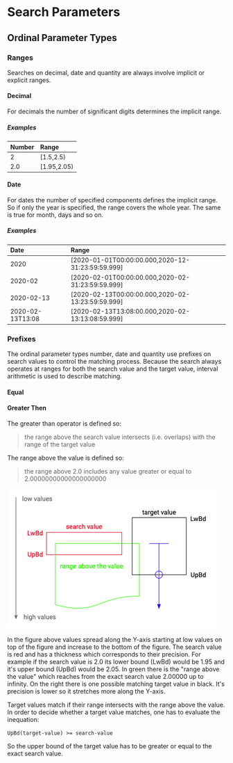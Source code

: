 # Search Parameters

## Ordinal Parameter Types

### Ranges

Searches on decimal, date and quantity are always involve implicit or explicit ranges. 

#### Decimal

For decimals the number of significant digits determines the implicit range.

##### Examples

| Number | Range       |
| :----- | :---------- |
| 2      | [1.5,2.5)   |
| 2.0    | [1.95,2.05) |

#### Date

For dates the number of specified components defines the implicit range. So if only the year is specified, the range covers the whole year. The same is true for month, days and so on.

##### Examples

| Date       | Range       |
| :--------- | :---------- |
| 2020       | [2020-01-01T00:00:00.000,2020-12-31:23:59:59.999] |
| 2020-02    | [2020-02-01T00:00:00.000,2020-02-31:23:59:59.999] |
| 2020-02-13 | [2020-02-13T00:00:00.000,2020-02-13:23:59:59.999] |
| 2020-02-13T13:08 | [2020-02-13T13:08:00.000,2020-02-13:13:08:59.999] |

### Prefixes

The ordinal parameter types number, date and quantity use prefixes on search values to control the matching process. Because the search always operates at ranges for both the search value and the target value, interval arithmetic is used to describe matching.

#### Equal

#### Greater Then

The greater than operator is defined so:

> the range above the search value intersects (i.e. overlaps) with the range of the target value

The range above the value is defined so:

> the range above 2.0 includes any value greater or equal to 2.00000000000000000000

![gt](./gt.png)

In the figure above values spread along the Y-axis starting at low values on top of the figure and increase to the bottom of the figure. The search value is red and has a thickness which corresponds to their precision. For example if the search value is 2.0 its lower bound (LwBd) would be 1.95 and it's upper bound (UpBd) would be 2.05. In green there is the "range above the value" which reaches from the exact search value 2.00000 up to infinity. On the right there is one possible matching target value in black. It's precision is lower so it stretches more along the Y-axis.

Target values match if their range intersects with the range above the value. In order to decide whether a target value matches, one has to evaluate the inequation:
 
```
UpBd(target-value) >= search-value
```

So the upper bound of the target value has to be greater or equal to the exact search value.





















